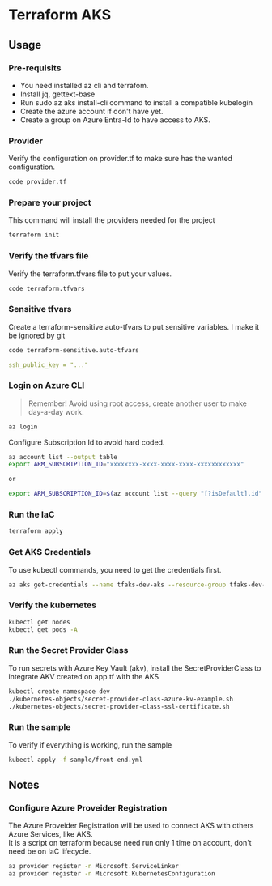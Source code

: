 # Terraform AKS


## Usage

### Pre-requisits

- You need installed az cli and terrafom.
- Install jq, gettext-base
- Run sudo az aks install-cli command to install a compatible kubelogin
- Create the azure account if don't have yet.
- Create a group on Azure Entra-Id to have access to AKS.

### Provider

Verify the configuration on provider.tf to make sure has the wanted configuration.
```bash
code provider.tf
```

### Prepare your project

This command will install the providers needed for the project

```bash
terraform init
```

### Verify the tfvars file

Verify the terraform.tfvars file to put your values.

```bash
code terraform.tfvars
```

### Sensitive tfvars
Create a terraform-sensitive.auto-tfvars to put sensitive variables. I make it be ignored by git

```bash
code terraform-sensitive.auto-tfvars
```

```yaml
ssh_public_key = "..."
```

### Login on Azure CLI

> Remember! Avoid using root access, create another user to make day-a-day work.

```bash
az login
```

Configure Subscription Id to avoid hard coded.

```bash
az account list --output table
export ARM_SUBSCRIPTION_ID="xxxxxxxx-xxxx-xxxx-xxxx-xxxxxxxxxxxx"

or

export ARM_SUBSCRIPTION_ID=$(az account list --query "[?isDefault].id" -o tsv)
```

### Run the IaC

```bash
terraform apply
```

### Get AKS Credentials

To use kubectl commands, you need to get the credentials first.

```bash
az aks get-credentials --name tfaks-dev-aks --resource-group tfaks-dev-rg --overwrite-existing
```

### Verify the kubernetes

```bash
kubectl get nodes
kubectl get pods -A
```

### Run the Secret Provider Class

To run secrets with Azure Key Vault (akv), install the SecretProviderClass to integrate AKV created on app.tf with the AKS

```bash
kubectl create namespace dev
./kubernetes-objects/secret-provider-class-azure-kv-example.sh
./kubernetes-objects/secret-provider-class-ssl-certificate.sh
```

### Run the sample

To verify if everything is working, run the sample

```bash
kubectl apply -f sample/front-end.yml
```

## Notes

### Configure Azure Proveider Registration

The Azure Proveider Registration will be used to connect AKS with others Azure Services, like AKS. \
It is a script on terraform because need run only 1 time on account, don't need be on IaC lifecycle.

```bash
az provider register -n Microsoft.ServiceLinker
az provider register -n Microsoft.KubernetesConfiguration
```
